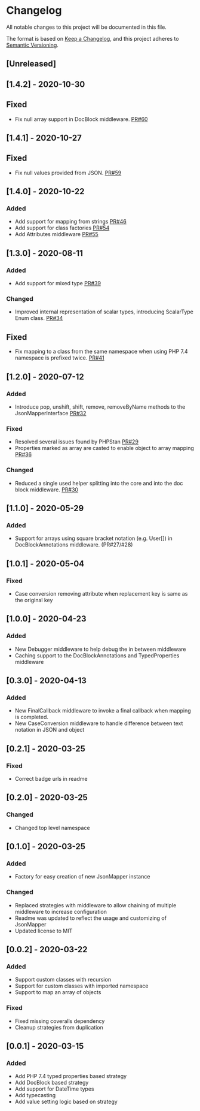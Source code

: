 # Changelog
All notable changes to this project will be documented in this file.

The format is based on [Keep a Changelog](https://keepachangelog.com/en/1.0.0/),
and this project adheres to [Semantic Versioning](https://semver.org/spec/v2.0.0.html).

## [Unreleased]

## [1.4.2] - 2020-10-30
## Fixed
- Fix null array support in DocBlock middleware. [PR#60](https://github.com/JsonMapper/JsonMapper/pull/60)

## [1.4.1] - 2020-10-27
## Fixed
- Fix null values provided from JSON. [PR#59](https://github.com/JsonMapper/JsonMapper/pull/59)

## [1.4.0] - 2020-10-22
### Added
- Add support for mapping from strings [PR#46](https://github.com/JsonMapper/JsonMapper/pull/46)
- Add support for class factories [PR#54](https://github.com/JsonMapper/JsonMapper/pull/54)
- Add Attributes middleware [PR#55](https://github.com/JsonMapper/JsonMapper/pull/55)

## [1.3.0] - 2020-08-11
### Added
- Add support for mixed type [PR#39](https://github.com/JsonMapper/JsonMapper/pull/39)
### Changed
- Improved internal representation of scalar types, introducing ScalarType Enum class. [PR#34](https://github.com/JsonMapper/JsonMapper/pull/34)
## Fixed
- Fix mapping to a class from the same namespace when using PHP 7.4 namespace is prefixed twice. [PR#41](https://github.com/JsonMapper/JsonMapper/pull/41)

## [1.2.0] - 2020-07-12
### Added
- Introduce pop, unshift, shift, remove, removeByName methods to the JsonMapperInterface [PR#32](https://github.com/JsonMapper/JsonMapper/pull/32)
### Fixed
- Resolved several issues found by PHPStan [PR#29](https://github.com/JsonMapper/JsonMapper/pull/29)
- Properties marked as array are casted to enable object to array mapping [PR#36](https://github.com/JsonMapper/JsonMapper/pull/36)
### Changed
- Reduced a single used helper splitting into the core and into the doc block middleware. [PR#30](https://github.com/JsonMapper/JsonMapper/pull/30)

## [1.1.0] - 2020-05-29
### Added 
- Support for arrays using square bracket notation (e.g. User[]) in DocBlockAnnotations middleware. (PR#27/#28)

## [1.0.1] - 2020-05-04
### Fixed
- Case conversion removing attribute when replacement key is same as the original key

## [1.0.0] - 2020-04-23
### Added
- New Debugger middleware to help debug the in between middleware
- Caching support to the DocBlockAnnotations and TypedProperties middleware

## [0.3.0] - 2020-04-13
### Added 
- New FinalCallback middleware to invoke a final callback when mapping is completed.
- New CaseConversion middleware to handle difference between text notation in JSON and object

## [0.2.1] - 2020-03-25
### Fixed
- Correct badge urls in readme

## [0.2.0] - 2020-03-25
### Changed
- Changed top level namespace 

## [0.1.0] - 2020-03-25
### Added
- Factory for easy creation of new JsonMapper instance 
### Changed
- Replaced strategies with middleware to allow chaining of multiple middleware to increase configuration
- Readme was updated to reflect the usage and customizing of JsonMapper
- Updated license to MIT

## [0.0.2] - 2020-03-22
### Added
- Support custom classes with recursion
- Support for custom classes with imported namespace
- Support to map an array of objects
### Fixed
- Fixed missing coveralls dependency
- Cleanup strategies from duplication

## [0.0.1] - 2020-03-15
### Added
- Add PHP 7.4 typed properties based strategy
- Add DocBlock based strategy
- Add support for DateTime types
- Add typecasting
- Add value setting logic based on strategy 